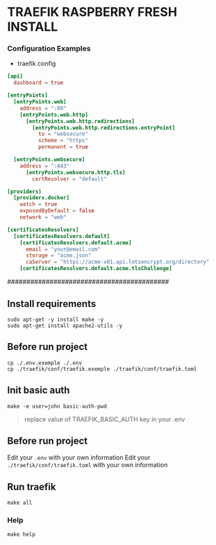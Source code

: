 # TRAEFIK RASPBERRY FRESH INSTALL

### Configuration Examples
* traefik config
```toml
[api]
  dashboard = true

[entryPoints]
  [entryPoints.web]
    address = ":80"
    [entryPoints.web.http]
      [entryPoints.web.http.redirections]
        [entryPoints.web.http.redirections.entryPoint]
          to = "websecure"
          scheme = "https"
          permanent = true

  [entryPoints.websecure]
    address = ":443"
      [entryPoints.websecure.http.tls]
        certResolver = "default"

[providers]
  [providers.docker]
    watch = true
    exposedByDefault = false
    network = "web"

[certificatesResolvers]
  [certificatesResolvers.default]
    [certificatesResolvers.default.acme]
      email = "your@email.com"
      storage = "acme.json"
      caServer = "https://acme-v01.api.letsencrypt.org/directory"
    [certificatesResolvers.default.acme.tlsChallenge]
```
##########################################

## Install requirements
```
sudo apt-get -y install make -y
sudo apt-get install apache2-utils -y
```

## Before run project
```
cp ./.env.exemple ./.env
cp ./traefik/conf/traefik.exemple ./traefik/conf/traefik.toml
```

## Init basic auth
```
make -e user=john basic-auth-pwd
```
> replace value of TRAEFIK_BASIC_AUTH key in your .env

## Before run project
Edit your `.env` with your own information
Edit your `./traefik/conf/traefik.toml` with your own information


## Run traefik
```
make all
```

### Help
```
make help
```